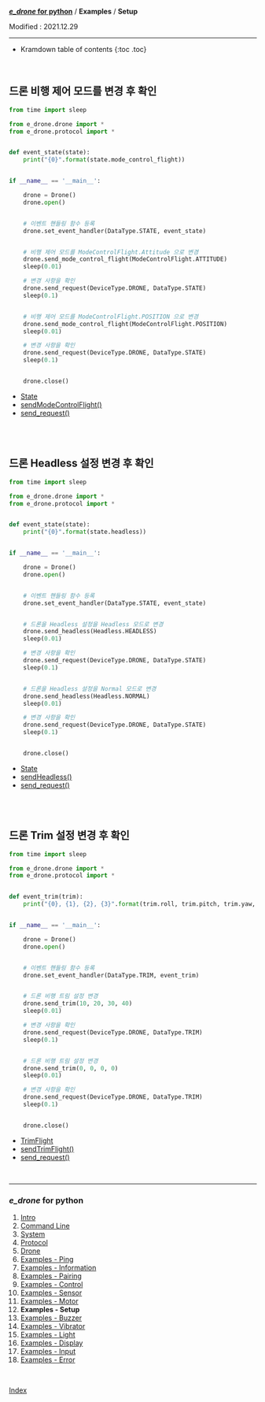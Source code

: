 **[*e_drone* for python](index.md)** / **Examples** / **Setup**

Modified : 2021.12.29

---

* Kramdown table of contents
{:toc .toc}

<br>


<a name="ModeControlFlight"></a>
## 드론 비행 제어 모드를 변경 후 확인

```py
from time import sleep

from e_drone.drone import *
from e_drone.protocol import *


def event_state(state):
    print("{0}".format(state.mode_control_flight))


if __name__ == '__main__':

    drone = Drone()
    drone.open()


    # 이벤트 핸들링 함수 등록
    drone.set_event_handler(DataType.STATE, event_state)


    # 비행 제어 모드를 ModeControlFlight.Attitude 으로 변경
    drone.send_mode_control_flight(ModeControlFlight.ATTITUDE)
    sleep(0.01)

    # 변경 사항을 확인
    drone.send_request(DeviceType.DRONE, DataType.STATE)
    sleep(0.1)


    # 비행 제어 모드를 ModeControlFlight.POSITION 으로 변경
    drone.send_mode_control_flight(ModeControlFlight.POSITION)
    sleep(0.01)

    # 변경 사항을 확인
    drone.send_request(DeviceType.DRONE, DataType.STATE)
    sleep(0.1)


    drone.close()
```

- [State](04_protocol.md#State)
- [sendModeControlFlight()](05_drone.md#sendModeControlFlight)
- [send_request()](05_drone.md#send_request)


<br>
<br>


<a name="Headless"></a>
## 드론 Headless 설정 변경 후 확인

```py
from time import sleep

from e_drone.drone import *
from e_drone.protocol import *


def event_state(state):
    print("{0}".format(state.headless))


if __name__ == '__main__':

    drone = Drone()
    drone.open()


    # 이벤트 핸들링 함수 등록
    drone.set_event_handler(DataType.STATE, event_state)


    # 드론을 Headless 설정을 Headless 모드로 변경
    drone.send_headless(Headless.HEADLESS)
    sleep(0.01)

    # 변경 사항을 확인
    drone.send_request(DeviceType.DRONE, DataType.STATE)
    sleep(0.1)


    # 드론을 Headless 설정을 Normal 모드로 변경
    drone.send_headless(Headless.NORMAL)
    sleep(0.01)

    # 변경 사항을 확인
    drone.send_request(DeviceType.DRONE, DataType.STATE)
    sleep(0.1)


    drone.close()
```

- [State](04_protocol.md#State)
- [sendHeadless()](05_drone.md#sendHeadless)
- [send_request()](05_drone.md#send_request)


<br>
<br>


<a name="Trim"></a>
## 드론 Trim 설정 변경 후 확인

```py
from time import sleep

from e_drone.drone import *
from e_drone.protocol import *


def event_trim(trim):
    print("{0}, {1}, {2}, {3}".format(trim.roll, trim.pitch, trim.yaw, trim.throttle))


if __name__ == '__main__':

    drone = Drone()
    drone.open()


    # 이벤트 핸들링 함수 등록
    drone.set_event_handler(DataType.TRIM, event_trim)


    # 드론 비행 트림 설정 변경
    drone.send_trim(10, 20, 30, 40)
    sleep(0.01)

    # 변경 사항을 확인
    drone.send_request(DeviceType.DRONE, DataType.TRIM)
    sleep(0.1)


    # 드론 비행 트림 설정 변경
    drone.send_trim(0, 0, 0, 0)
    sleep(0.01)

    # 변경 사항을 확인
    drone.send_request(DeviceType.DRONE, DataType.TRIM)
    sleep(0.1)


    drone.close()
```

- [TrimFlight](04_protocol.md#TrimFlight)
- [sendTrimFlight()](05_drone.md#sendTrimFlight)
- [send_request()](05_drone.md#send_request)


<br>

---

<h3><i>e_drone</i> for python</H3>

 1. [Intro](01_intro.md)
 2. [Command Line](02_commandline.md)
 3. [System](03_system.md)
 4. [Protocol](04_protocol.md)
 5. [Drone](05_drone.md)
 6. [Examples - Ping](examples_01_ping.md)
 7. [Examples - Information](examples_02_information.md)
 8. [Examples - Pairing](examples_03_pairing.md)
 9. [Examples - Control](examples_04_control.md)
10. [Examples - Sensor](examples_05_sensor.md)
11. [Examples - Motor](examples_06_motor.md)
12. **Examples - Setup**
13. [Examples - Buzzer](examples_08_buzzer.md)
14. [Examples - Vibrator](examples_09_vibrator.md)
15. [Examples - Light](examples_10_light.md)
16. [Examples - Display](examples_11_display.md)
17. [Examples - Input](examples_12_input.md)
18. [Examples - Error](examples_13_error.md)

<br>

[Index](index.md)
